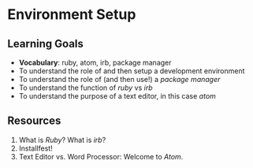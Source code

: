 # Environment Setup

## Learning Goals
- __Vocabulary__: ruby, atom, irb, package manager
- To understand the role of and then setup a development environment
- To understand the role of (and then use!) a _package manager_
- To understand the function of _ruby_ vs _irb_
- To understand the purpose of a text editor, in this case _atom_

## Resources
1. What is _Ruby_? What is _irb_?
1. Installfest!
1. Text Editor vs. Word Processor: Welcome to _Atom_.
